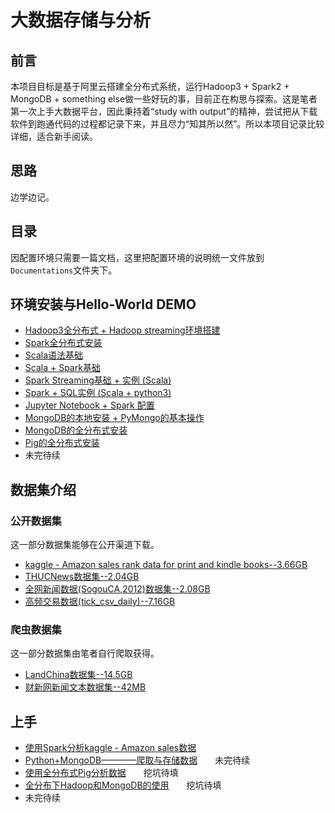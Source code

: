 # 大数据存储与分析

## 前言  

本项目目标是基于阿里云搭建全分布式系统，运行Hadoop3 + Spark2 + MongoDB + something else做一些好玩的事，目前正在构思与探索。这是笔者第一次上手大数据平台，因此秉持着“study with output”的精神，尝试把从下载软件到跑通代码的过程都记录下来，并且尽力“知其所以然”。所以本项目记录比较详细，适合新手阅读。

## 思路

边学边记。
 
## 目录  

因配置环境只需要一篇文档，这里把配置环境的说明统一文件放到`Documentations`文件夹下。

## 环境安装与Hello-World DEMO
 
- [Hadoop3全分布式 + Hadoop streaming环境搭建](./Documentations/Hadoop_distribute.md)
- [Spark全分布式安装](./Documentations/Spark_distribute.md)
- [Scala语法基础](./Documentations/ScalaBasic.md)
- [Scala + Spark基础](./Documentations/ScalaSpark.md)
- [Spark Streaming基础 + 实例 (Scala)](./Documentations/SparkStreaming_Scala.md)
- [Spark + SQL实例 (Scala + python3)](./Documentations/SparkSQLDEMO_Scala.md)
- [Jupyter Notebook + Spark 配置](./Documentations/JupyterNotebook.md)
- [MongoDB的本地安装 + PyMongo的基本操作](./Documentations/MongoDB_standalone.md)
- [MongoDB的全分布式安装](./Documentations/MongoDB_distribute.md)
- [Pig的全分布式安装](./Documentations/Pig_distribute.md)
- 未完待续

## 数据集介绍

### 公开数据集

这一部分数据集能够在公开渠道下载。  

- [kaggle - Amazon sales rank data for print and kindle books--3.66GB](./Documentations/public_datas.md)
- [THUCNews数据集--2.04GB](./Documentations/public_datas.md)
- [全网新闻数据(SogouCA,2012)数据集--2.08GB](./Documentations/public_datas.md)
- [高频交易数据(tick_csv_daily)--7.16GB](./Documentations/public_datas.md)


### 爬虫数据集

这一部分数据集由笔者自行爬取获得。

- [LandChina数据集--14.5GB](./Documentations/private_datas.md)
- [财新网新闻文本数据集--42MB](./Documentations/private_datas.md)


## 上手

- [使用Spark分析kaggle - Amazon sales数据](./Spark_AmazonBook/README.md)
- [Python+MongoDB————爬取与存储数据](./MongDBWithCrawler/README.md)　　未完待续
- [使用全分布式Pig分析数据](./PigOnMap-Reduce/README.md)　　挖坑待填
- [全分布下Hadoop和MongoDB的使用](./Documentations/Hadoop+MongoDB_Crawler.md)　　挖坑待填
- 未完待续
